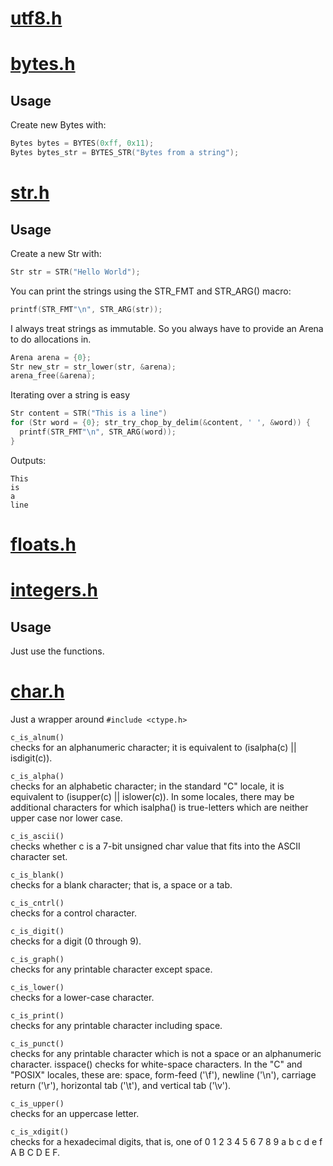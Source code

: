 # [utf8.h](https://github.com/Code-Nycticebus/clib/blob/main/src/types/utf8.h)
# [bytes.h](https://github.com/Code-Nycticebus/clib/blob/main/src/types/bytes.h)
## Usage
Create new Bytes with:
```c
Bytes bytes = BYTES(0xff, 0x11);
Bytes bytes_str = BYTES_STR("Bytes from a string");
```
# [str.h](https://github.com/Code-Nycticebus/clib/blob/main/src/types/str.h)
## Usage
Create a new Str with:
```c
Str str = STR("Hello World");
```

You can print the strings using the STR_FMT and STR_ARG() macro:
```c
printf(STR_FMT"\n", STR_ARG(str));
```

I always treat strings as immutable.
So you always have to provide an Arena to do allocations in.
```c
Arena arena = {0};
Str new_str = str_lower(str, &arena);
arena_free(&arena);
```


Iterating over a string is easy
```c
Str content = STR("This is a line")
for (Str word = {0}; str_try_chop_by_delim(&content, ' ', &word)) {
  printf(STR_FMT"\n", STR_ARG(word));
}
```
Outputs:
```console
This
is
a
line
```
# [floats.h](https://github.com/Code-Nycticebus/clib/blob/main/src/types/floats.h)
# [integers.h](https://github.com/Code-Nycticebus/clib/blob/main/src/types/integers.h)
## Usage
Just use the functions.
# [char.h](https://github.com/Code-Nycticebus/clib/blob/main/src/types/char.h)

Just a wrapper around ```#include <ctype.h>```

```c_is_alnum()```\
checks for an alphanumeric character; it is equivalent to (isalpha(c) ||
isdigit(c)).

```c_is_alpha()```\
checks for an alphabetic character; in the standard "C" locale, it is
equivalent to (isupper(c) || islower(c)). In some locales, there may be
additional characters for which isalpha() is true-letters which are neither
upper case nor lower case.

```c_is_ascii()```\
checks whether c is a 7-bit unsigned char value that fits into the ASCII
character set.

```c_is_blank()```\
checks for a blank character; that is, a space or a tab.

```c_is_cntrl()```\
checks for a control character.

```c_is_digit()```\
checks for a digit (0 through 9).

```c_is_graph()```\
checks for any printable character except space.

```c_is_lower()```\
checks for a lower-case character.

```c_is_print()```\
checks for any printable character including space.

```c_is_punct()```\
checks for any printable character which is not a space or an alphanumeric
character. isspace() checks for white-space characters. In the "C" and "POSIX"
locales, these are: space, form-feed ('\f'), newline ('\n'), carriage return
('\r'), horizontal tab ('\t'), and vertical tab ('\v').

```c_is_upper()```\
checks for an uppercase letter.

```c_is_xdigit()```\
checks for a hexadecimal digits, that is, one of 0 1 2 3 4 5 6 7 8 9 a b c d e f
A B C D E F.

